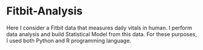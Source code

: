 # Fitbit-Analysis
Here I consider a Fitbit data that measures daily vitals in human. I perform data analysis and build Statistical Model from this data. For these purposes, I used both Python and R programming language.
